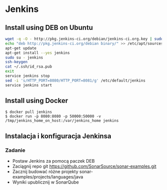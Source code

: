 # Jenkins

## Install using DEB on Ubuntu

```sh
wget -q -O - http://pkg.jenkins-ci.org/debian/jenkins-ci.org.key | sudo apt-key add -
echo "deb http://pkg.jenkins-ci.org/debian binary/" >> /etc/apt/sources.list
apt-get update
apt-get install --yes jenkins
sudo su - jenkins
ssh-keygen
cat ~/.ssh/id_rsa.pub
exit
service jenkins stop
sed -i 's/HTTP_PORT=8080/HTTP_PORT=8081/g' /etc/default/jenkins
service jenkins start
```

## Install using Docker

    $ docker pull jenkins
	$ docker run -p 8080:8080 -p 50000:50000 -v /tmp/jenkins_home_on_host:/var/jenkins_home jenkins

## Instalacja i konfiguracja Jenkinsa

### Zadanie

- Postaw Jenkins za pomocą paczek DEB
- Zaciągnij repo git https://github.com/SonarSource/sonar-examples.git
- Zacznij budować różne projekty sonar-examples/projects/languages/java
- Wyniki upublicznij w SonarQube

